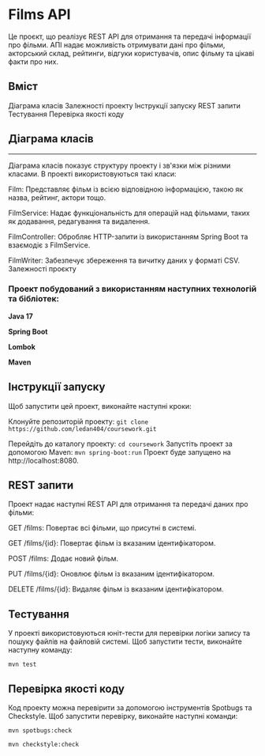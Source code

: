 # Films API

Це проєкт, що реалізує REST API для отримання та передачі інформації про фільми. АПІ надає можливість отримувати дані про фільми, акторський склад, рейтинги, відгуки користувачів, опис фільму та цікаві факти про них.

## Вміст

Діаграма класів
Залежності проекту
Інструкції запуску
REST запити
Тестування
Перевірка якості коду

## Діаграма класів

-------------------
Діаграма класів показує структуру проекту і зв'язки між різними класами. В проекті використовуються такі класи:

Film: Представляє фільм із всією відповідною інформацією, такою як назва, рейтинг, актори тощо.

FilmService: Надає функціональність для операцій над фільмами, таких як додавання, редагування та видалення.

FilmController: Обробляє HTTP-запити із використанням Spring Boot та взаємодіє з FilmService.

FilmWriter: Забезпечує збереження та вичитку даних у форматі CSV.
Залежності проєкту

### Проект побудований з використанням наступних технологій та бібліотек:

**Java 17**

**Spring Boot**

**Lombok**

**Maven**

## Інструкції запуску

Щоб запустити цей проект, виконайте наступні кроки:

Клонуйте репозиторій проекту:
`git clone https://github.com/ledan404/coursework.git`

Перейдіть до каталогу проекту:
`cd coursework`
Запустіть проект за допомогою Maven:
`mvn spring-boot:run`
Проект буде запущено на http://localhost:8080.

## REST запити

Проект надає наступні REST API для отримання та передачі даних про фільми:

GET /films: Повертає всі фільми, що присутні в системі.

GET /films/{id}: Повертає фільм із вказаним ідентифікатором.

POST /films: Додає новий фільм.

PUT /films/{id}: Оновлює фільм із вказаним ідентифікатором.

DELETE /films/{id}: Видаляє фільм із вказаним ідентифікатором.

## Тестування

 У проекті використовуються юніт-тести для перевірки логіки запису та пошуку файлів на файловій системі. Щоб запустити тести, виконайте наступну команду:

`mvn test`

## Перевірка якості коду

Код проекту можна перевірити за допомогою інструментів Spotbugs та Checkstyle. Щоб запустити перевірку, виконайте наступні команди:

`mvn spotbugs:check`

`mvn checkstyle:check`
